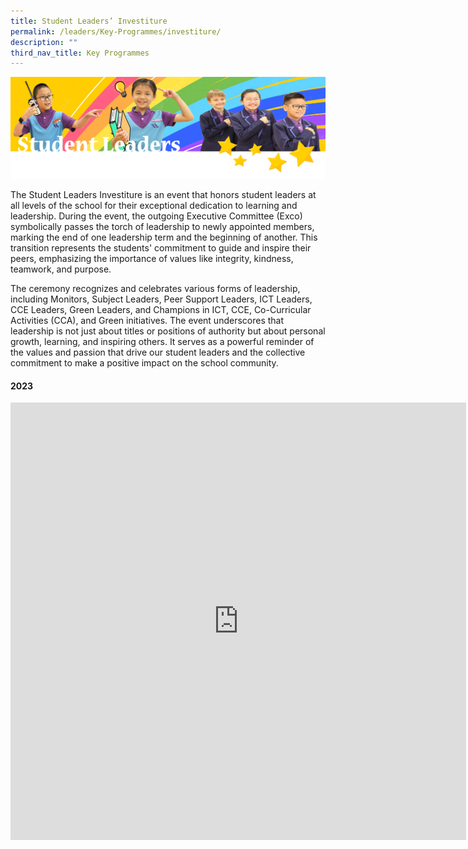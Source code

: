 ```yaml
---
title: Student Leaders’ Investiture
permalink: /leaders/Key-Programmes/investiture/
description: ""
third_nav_title: Key Programmes
---
```

![](/images/SLbanner.png)

The Student Leaders Investiture is an event that honors student leaders at all levels of the school for their exceptional dedication to learning and leadership. During the event, the outgoing Executive Committee (Exco) symbolically passes the torch of leadership to newly appointed members, marking the end of one leadership term and the beginning of another. This transition represents the students' commitment to guide and inspire their peers, emphasizing the importance of values like integrity, kindness, teamwork, and purpose.

The ceremony recognizes and celebrates various forms of leadership, including Monitors, Subject Leaders, Peer Support Leaders, ICT Leaders, CCE Leaders, Green Leaders, and Champions in ICT, CCE, Co-Curricular Activities (CCA), and Green initiatives. The event underscores that leadership is not just about titles or positions of authority but about personal growth, learning, and inspiring others. It serves as a powerful reminder of the values and passion that drive our student leaders and the collective commitment to make a positive impact on the school community.

#### 2023
<iframe src="https://docs.google.com/presentation/d/e/2PACX-1vQXG-lSs2sBTRShz9xWCw9gf5vCFMr2gMkXEDVDHHB74AkIfwBr7qWE6pW0PZYwppA9Pl_6eeIRwSAm/embed?start=false&amp;loop=false&amp;delayms=3000" frameborder="0" width="729" height="700" allowfullscreen="true"></iframe>

